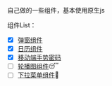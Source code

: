 自己做的一些组件，基本使用原生js

组件List：
- [x] [弹窗组件]("./dialog")
- [x] [日历组件]("./timepicker")
- [x] [移动端手势密码]("./touch-password")
- [ ] [轮播图组件]("./carousel"):sleeping:
- [ ] [下拉菜单组件]("./selection"):construction_worker:
